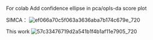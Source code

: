 For colab
Add confidence ellipse in pca/opls-da score plot

SIMCA：
![ef066a70c5f063a3636aba7b174c679e_720](https://github.com/user-attachments/assets/0ecc2db1-99c8-435f-ba2c-6b34f012e2dc)

This work
![57c33476719d2a541b1f4b1af11e7905_720](https://github.com/user-attachments/assets/f953b269-231e-4d28-a3bd-a304727f4ff6)
